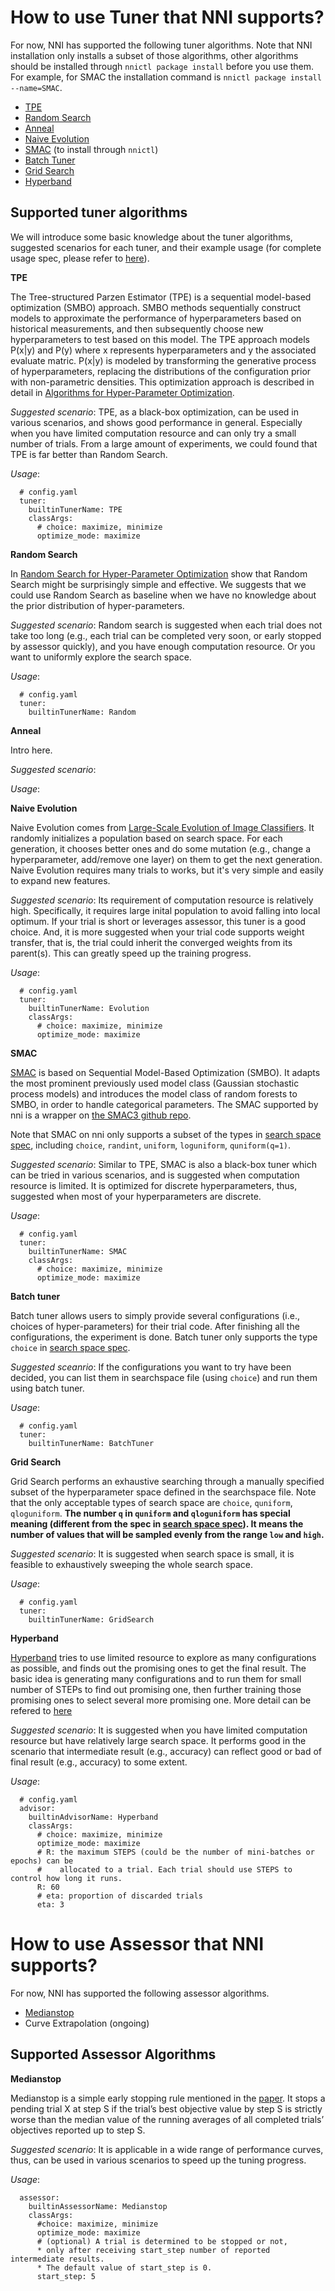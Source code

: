 # How to use Tuner that NNI supports?

For now, NNI has supported the following tuner algorithms. Note that NNI installation only installs a subset of those algorithms, other algorithms should be installed through `nnictl package install` before you use them. For example, for SMAC the installation command is `nnictl package install --name=SMAC`.

 - [TPE](#TPE)
 - [Random Search](#Random)
 - [Anneal](#Anneal)
 - [Naive Evolution](#Evolution)
 - [SMAC](#SMAC) (to install through `nnictl`)
 - [Batch Tuner](#Batch)
 - [Grid Search](#Grid)
 - [Hyperband](#Hyperband)

 ## Supported tuner algorithms


We will introduce some basic knowledge about the tuner algorithms, suggested scenarios for each tuner, and their example usage (for complete usage spec, please refer to [here]()).

<a name="TPE"></a>
**TPE**

The Tree-structured Parzen Estimator (TPE) is a sequential model-based optimization (SMBO) approach. SMBO methods sequentially construct models to approximate the performance of hyperparameters based on historical measurements, and then subsequently choose new hyperparameters to test based on this model.
The TPE approach models P(x|y) and P(y) where x represents hyperparameters and y the associated evaluate matric. P(x|y) is modeled by transforming the generative process of hyperparameters, replacing the distributions of the configuration prior with non-parametric densities. 
This optimization approach is described in detail in [Algorithms for Hyper-Parameter Optimization][1].
    
_Suggested scenario_: TPE, as a black-box optimization, can be used in various scenarios, and shows good performance in general. Especially when you have limited computation resource and can only try a small number of trials. From a large amount of experiments, we could found that TPE is far better than Random Search.

_Usage_:
```
  # config.yaml
  tuner:
    builtinTunerName: TPE
    classArgs:
      # choice: maximize, minimize
      optimize_mode: maximize
```

<a name="Random"></a>
**Random Search**

In [Random Search for Hyper-Parameter Optimization][2] show that Random Search might be surprisingly simple and effective. We suggests that we could use Random Search as baseline when we have no knowledge about the prior distribution of hyper-parameters.

_Suggested scenario_: Random search is suggested when each trial does not take too long (e.g., each trial can be completed very soon, or early stopped by assessor quickly), and you have enough computation resource. Or you want to uniformly explore the search space.

_Usage_:
```
  # config.yaml
  tuner:
    builtinTunerName: Random
```

<a name="Anneal"></a>
**Anneal**

Intro here.

_Suggested scenario_:

_Usage_:

<a name="Evolution"></a>
**Naive Evolution**

Naive Evolution comes from [Large-Scale Evolution of Image Classifiers][3]. It randomly initializes a population based on search space. For each generation, it chooses better ones and do some mutation (e.g., change a hyperparameter, add/remove one layer) on them to get the next generation. Naive Evolution requires many trials to works, but it's very simple and easily to expand new features.

_Suggested scenario_: Its requirement of computation resource is relatively high. Specifically, it requires large inital population to avoid falling into local optimum. If your trial is short or leverages assessor, this tuner is a good choice. And, it is more suggested when your trial code supports weight transfer, that is, the trial could inherit the converged weights from its parent(s). This can greatly speed up the training progress.

_Usage_:
```
  # config.yaml
  tuner:
    builtinTunerName: Evolution
    classArgs:
      # choice: maximize, minimize
      optimize_mode: maximize
```

<a name="SMAC"></a>
**SMAC**

[SMAC][4] is based on Sequential Model-Based Optimization (SMBO). It adapts the most prominent previously used model class (Gaussian stochastic process models) and introduces the model class of random forests to SMBO, in order to handle categorical parameters. The SMAC supported by nni is a wrapper on [the SMAC3 github repo][5].

Note that SMAC on nni only supports a subset of the types in [search space spec](../../../../docs/SearchSpaceSpec.md), including `choice`, `randint`, `uniform`, `loguniform`, `quniform(q=1)`.

_Suggested scenario_: Similar to TPE, SMAC is also a black-box tuner which can be tried in various scenarios, and is suggested when computation resource is limited. It is optimized for discrete hyperparameters, thus, suggested when most of your hyperparameters are discrete.

_Usage_:
```
  # config.yaml
  tuner:
    builtinTunerName: SMAC
    classArgs:
      # choice: maximize, minimize
      optimize_mode: maximize
```

<a name="Batch"></a>
**Batch tuner**

Batch tuner allows users to simply provide several configurations (i.e., choices of hyper-parameters) for their trial code. After finishing all the configurations, the experiment is done. Batch tuner only supports the type `choice` in [search space spec](../../../../docs/SearchSpaceSpec.md).

_Suggested sceanrio_: If the configurations you want to try have been decided, you can list them in searchspace file (using `choice`) and run them using batch tuner.

_Usage_:
```
  # config.yaml
  tuner:
    builtinTunerName: BatchTuner
```

<a name="Grid"></a>
**Grid Search**

Grid Search performs an exhaustive searching through a manually specified subset of the hyperparameter space defined in the searchspace file.
Note that the only acceptable types of search space are `choice`, `quniform`, `qloguniform`. **The number `q` in `quniform` and `qloguniform` has special meaning (different from the spec in [search space spec](../../../../docs/SearchSpaceSpec.md)). It means the number of values that will be sampled evenly from the range `low` and `high`.**

_Suggested scenario_: It is suggested when search space is small, it is feasible to exhaustively sweeping the whole search space.

_Usage_:
```
  # config.yaml
  tuner:
    builtinTunerName: GridSearch
```

<a name="Hyperband"></a>
**Hyperband**

[Hyperband][6] tries to use limited resource to explore as many configurations as possible, and finds out the promising ones to get the final result. The basic idea is generating many configurations and to run them for small number of STEPs to find out promising one, then further training those promising ones to select several more promising one. More detail can be refered to [here](hyperband_advisor/README.md)

_Suggested scenario_: It is suggested when you have limited computation resource but have relatively large search space. It performs good in the scenario that intermediate result (e.g., accuracy) can reflect good or bad of final result (e.g., accuracy) to some extent.

_Usage_:
```
  # config.yaml
  advisor:
    builtinAdvisorName: Hyperband
    classArgs:
      # choice: maximize, minimize
      optimize_mode: maximize
      # R: the maximum STEPS (could be the number of mini-batches or epochs) can be
      #    allocated to a trial. Each trial should use STEPS to control how long it runs.
      R: 60
      # eta: proportion of discarded trials
      eta: 3
```


# How to use Assessor that NNI supports?

For now, NNI has supported the following assessor algorithms.

 - [Medianstop](#Medianstop)
 - Curve Extrapolation (ongoing)

## Supported Assessor Algorithms

<a name="Medianstop"></a>
**Medianstop**

Medianstop is a simple early stopping rule mentioned in the [paper][7]. It stops a pending trial X at step S if the trial’s best objective value by step S is strictly worse than the median value of the running averages of all completed trials’ objectives reported up to step S.

_Suggested scenario_: It is applicable in a wide range of performance curves, thus, can be used in various scenarios to speed up the tuning progress.

_Usage_:
```
  assessor:
    builtinAssessorName: Medianstop
    classArgs:
      #choice: maximize, minimize
      optimize_mode: maximize
      # (optional) A trial is determined to be stopped or not, 
      * only after receiving start_step number of reported intermediate results.
      * The default value of start_step is 0.
      start_step: 5
```

  [1]: https://papers.nips.cc/paper/4443-algorithms-for-hyper-parameter-optimization.pdf
  [2]: http://www.jmlr.org/papers/volume13/bergstra12a/bergstra12a.pdf
  [3]: https://arxiv.org/pdf/1703.01041.pdf
  [4]: https://www.cs.ubc.ca/~hutter/papers/10-TR-SMAC.pdf
  [5]: https://github.com/automl/SMAC3
  [6]: https://arxiv.org/pdf/1603.06560.pdf
  [7]: https://static.googleusercontent.com/media/research.google.com/en//pubs/archive/46180.pdf